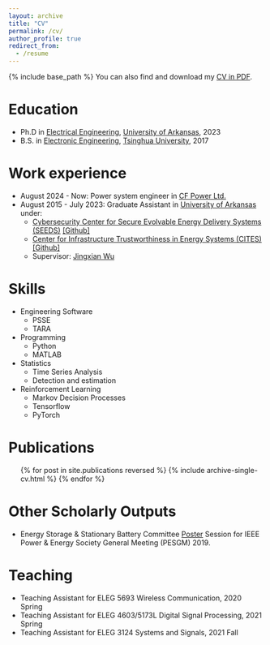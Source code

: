 ```yaml
---
layout: archive
title: "CV"
permalink: /cv/
author_profile: true
redirect_from:
  - /resume
---
```


{% include base_path %}
You can also find and download my [CV in PDF](https://github.com/Arthurliyaze/Arthurliyaze.github.io/blob/master/files/CV.pdf).

Education
======
* Ph.D in [Electrical Engineering](https://electrical-engineering.uark.edu/index.php), [University of Arkansas](https://www.uark.edu/), 2023
* B.S. in [Electronic Engineering](https://www.ee.tsinghua.edu.cn/en/), [Tsinghua University](https://www.tsinghua.edu.cn/en/), 2017

Work experience
======
* August 2024 - Now: Power system engineer in [CF Power Ltd.](https://www.cfpowerltd.com/)
* August 2015 - July 2023: Graduate Assistant in [University of Arkansas](https://www.uark.edu/) under:
  * [Cybersecurity Center for Secure Evolvable Energy Delivery Systems (SEEDS)](https://seeds.uapower.group/about/) [[Github]](https://github.com/Arthurliyaze/Optimum-Power-Schedule)
  * [Center for Infrastructure Trustworthiness in Energy Systems (CITES)](https://iucrc.nsf.gov/centers/center-for-infrastructure-trustworthiness-in-energy-systems-cites/) [[Github]](https://github.com/Arthurliyaze/Quick-Detection)
  * Supervisor: [Jingxian Wu](https://wuj.hosted.uark.edu/)
  
Skills
======
* Engineering Software
  * PSSE
  * TARA
* Programming
  * Python
  * MATLAB
* Statistics
  * Time Series Analysis
  * Detection and estimation
* Reinforcement Learning
  * Markov Decision Processes
  * Tensorflow
  * PyTorch

Publications
======
  <ul>{% for post in site.publications reversed %}
    {% include archive-single-cv.html %}
  {% endfor %}</ul>
  
Other Scholarly Outputs
======
* Energy Storage & Stationary Battery Committee [Poster](https://github.com/Arthurliyaze/Arthurliyaze.github.io/blob/master/files/poster.pdf) Session for IEEE Power & Energy Society General Meeting (PESGM) 2019.
  
Teaching
======
* Teaching Assistant for ELEG 5693 Wireless Communication, 2020 Spring
* Teaching Assistant for ELEG 4603/5173L Digital Signal Processing, 2021 Spring
* Teaching Assistant for ELEG 3124 Systems and Signals, 2021 Fall
